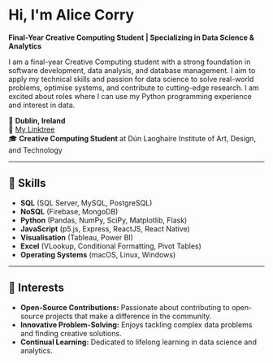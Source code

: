# Hi, I'm Alice Corry
**Final-Year Creative Computing Student | Specializing in Data Science & Analytics**

I am a final-year Creative Computing student with a strong foundation in software development, data analysis, and database management. I aim to apply my technical skills and passion for data science to solve real-world problems, optimise systems, and contribute to cutting-edge research. I am excited about roles where I can use my Python programming experience and interest in data.

📍 **Dublin, Ireland**    
🔗 [My Linktree](https://linktr.ee/alicecorry)    
🎓 **Creative Computing Student** at Dún Laoghaire Institute of Art, Design, and Technology

---

## 🚀 Skills

- **SQL** (SQL Server, MySQL, PostgreSQL)
- **NoSQL** (Firebase, MongoDB)
- **Python** (Pandas, NumPy, SciPy, Matplotlib, Flask)
- **JavaScript** (p5.js, Express, ReactJS, React Native)
- **Visualisation** (Tableau, Power BI)
- **Excel** (VLookup, Conditional Formatting, Pivot Tables)
- **Operating Systems** (macOS, Linux, Windows)

---

## 🌟 Interests

- **Open-Source Contributions:** Passionate about contributing to open-source projects that make a difference in the community.
- **Innovative Problem-Solving:** Enjoys tackling complex data problems and finding creative solutions.
- **Continual Learning:** Dedicated to lifelong learning in data science and analytics.
